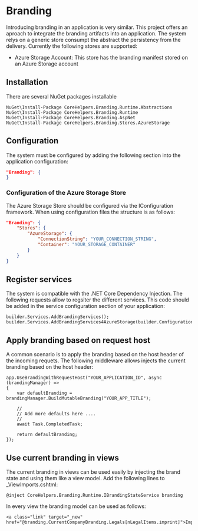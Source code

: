 # Branding
Introducing branding in an application is very similar. This project offers an aproach to integrate the branding artifacts into an
application. The system relys on a generic store consumpt the abstract the persistency from the delivery. Currently the following
stores are supported:

* Azure Storage Account: This store has the branding manifest stored on an Azure Storage account

## Installation 
There are several NuGet packages installable

```
NuGet\Install-Package CoreHelpers.Branding.Runtime.Abstractions
NuGet\Install-Package CoreHelpers.Branding.Runtime
NuGet\Install-Package CoreHelpers.Branding.AspNet 
NuGet\Install-Package CoreHelpers.Branding.Stores.AzureStorage 
```

## Configuration
The system must be configured by adding the following section into the application configuration:

```json
"Branding": {   
}
```

### Configuration of the Azure Storage Store
The Azure Storage Store should be configured via the IConfiguration framework. When using configuration files
the structure is as follows:

```json
"Branding": {
    "Stores": {
        "AzureStorage": {
            "ConnectionString": "YOUR_CONNECTION_STRING",
            "Container": "YOUR_STORAGE_CONTAINER"
        }
    }              
}
```

## Register services
The system is compatible with the .NET Core Dependency Injection. The following requests allow to regsiter
the different services. This code should be added in the service configuration section of your application:

```
builder.Services.AddBrandingServices();
builder.Services.AddBrandingServices4AzureStorage(builder.Configuration);
```

## Apply branding based on request host
A common scenario is to apply the branding based on the host header of the incoming requets. The following middleware
allows injects the current branding based on the host header:

```
app.UseBrandingWithRequestHost("YOUR_APPLICATION_ID", async (brandingManager) =>
{
    var defaultBranding = brandingManager.BuildMutableBranding("YOUR_APP_TITLE");

    //
    // Add more defaults here ....
    //     
    await Task.CompletedTask;
    
    return defaultBranding;
});
```

## Use current branding in views
The current branding in views can be used easily by injecting the brand state and using them like 
a view model. Add the following lines to _ViewImports.cshtml:

```
@inject CoreHelpers.Branding.Runtime.IBrandingStateService branding
```

In every view the branding model can be used as follows: 

```
<a class="link" target="_new" href="@branding.CurrentCompanyBranding.Legals[nLegalItems.imprint]">Imprint</a>
```
